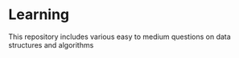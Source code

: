 # Learning
This repository includes various easy to medium questions on data structures and algorithms
